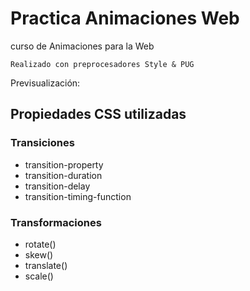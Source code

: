 # Practica Animaciones Web

curso de Animaciones para la Web

`Realizado con preprocesadores Style & PUG`

Previsualización: 

## Propiedades CSS utilizadas

### Transiciones
* transition-property
* transition-duration
* transition-delay
* transition-timing-function


### Transformaciones
* rotate()
* skew()
* translate()
* scale()